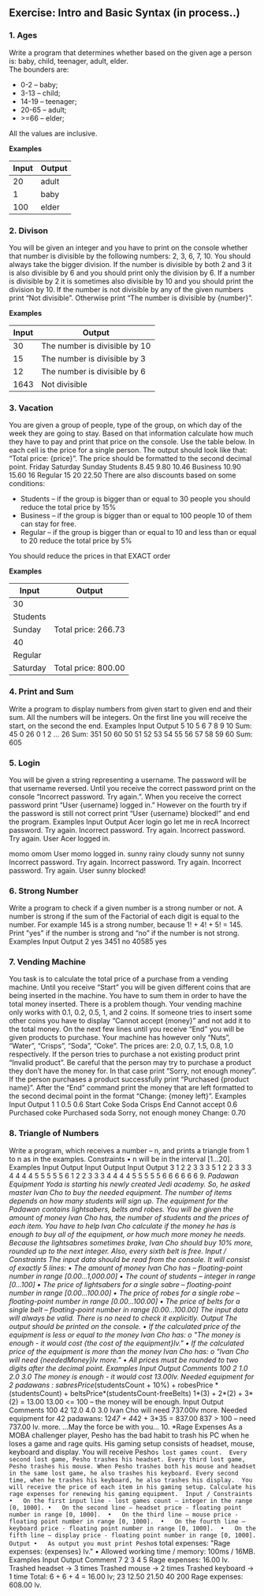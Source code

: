## Exercise: Intro and Basic Syntax (in process..)
### 1.	Ages
Write a program that determines whether based on the given age a person is: baby, child, teenager, adult, elder.  
The bounders are:  
<ul>  
<li>0-2 – baby;</li>
<li>3-13 – child;</li>
<li>14-19 – teenager;</li>
<li>20-65 – adult;</li>
<li>>=66 – elder;</li>
</ul>
All the values are inclusive.


**Examples**


|Input |Output|
|---|---|
|20|adult|
|1|baby|
|100|elder|


### 2.	Divison
  You will be given an integer and you have to print on the console whether that number is divisible by the following numbers: 2, 3, 6, 7, 10. You should always take the bigger division. If the number is divisible by both 2 and 3 it is also divisible by 6 and you should print only the division by 6. If a number is divisible by 2 it is sometimes also divisible by 10 and you should print the division by 10. If the number is not divisible by any of the given numbers print “Not divisible”. Otherwise print “The number is divisible by {number}”.
  
**Examples**

 |Input|Output|
 |---|---|
 |30|The number is divisible by 10|
 |15|The number is divisible by 3|
 |12|The number is divisible by 6|
 |1643|Not divisible|
         
### 3.	Vacation
You are given a group of people, type of the group, on which day of the week they are going to stay. Based on that information calculate how much they have to pay and print that price on the console. Use the table below. In each cell is the price for a single person. The output should look like that: “Total price: {price}”. The price should be formatted to the second decimal point.
	Friday	Saturday	Sunday
Students	8.45	9.80	10.46
Business	10.90	15.60	16
Regular	15	20	22.50
There are also discounts based on some conditions:
<ul>
<li>Students – if the group is bigger than or equal to 30 people you should reduce the total price by 15%</li>
<li>Business – if the group is bigger than or equal to  100 people 10 of them can stay for free.</li>
<li>Regular – if the group is bigger than or equal to 10 and less than or equal to 20 reduce the total price by 5%</li>
</ul>

You should reduce the prices in that EXACT order


**Examples**


|Input|Output|
|---|---|
|30|  |
|Students|  |
|Sunday|Total price: 266.73|
|40|   |
|Regular|   |
|Saturday|Total price: 800.00|


### 4.	Print and Sum
Write a program to display numbers from given start to given end and their sum. All the numbers will be integers. On the first line you will receive the start, on the second the end.
Examples
Input	Output
5
10	5 6 7 8 9 10
Sum: 45
0
26	0 1 2 … 26
Sum: 351
50
60	50 51 52 53 54 55 56 57 58 59 60
Sum: 605
### 5.	Login
You will be given a string representing a username. The password will be that username reversed. Until you receive the correct password print on the console “Incorrect password. Try again.”. When you receive the correct password print “User {username} logged in.” However on the fourth try if the password is still not correct print “User {username} blocked!” and end the program.
Examples
Input	Output
Acer
login
go
let me in
recA
	Incorrect password. Try again.
Incorrect password. Try again.
Incorrect password. Try again.
User Acer logged in.

momo
omom	User momo logged in.
sunny
rainy
cloudy
sunny
not sunny	Incorrect password. Try again.
Incorrect password. Try again.
Incorrect password. Try again.
User sunny blocked!
### 6.	Strong Number
Write a program to check if a given number is a strong number or not. A number is strong if the sum of the Factorial of each digit is equal to the number. For example 145 is a strong number, because 1! + 4! + 5! = 145. Print "yes" if the number is strong and “no” if the number is not strong.
Examples
Input	Output
2	yes
3451	no
40585	yes
### 7.	Vending Machine
You task is to calculate the total price of a purchase from a vending machine. Until you receive “Start” you will be given different coins that are being inserted in the machine. You have to sum them in order to have the total money inserted. There is a problem though. Your vending machine only works with 0.1, 0.2, 0.5, 1, and 2 coins. If someone tries to insert some other coins you have to display “Cannot accept {money}” and not add it to the total money. On the next few lines until you receive “End” you will be given products to purchase. Your machine has however only “Nuts”, “Water”, “Crisps”, “Soda”, “Coke”. The prices are: 2.0, 0.7, 1.5, 0.8, 1.0 respectively. If the person tries to purchase a not existing product print “Invalid product”. Be careful that the person may try to purchase a product they don’t have the money for. In that case print “Sorry, not enough money”. If the person purchases a product successfully print “Purchased {product name}”. After the “End” command print the money that are left formatted to the second decimal point in the format “Change: {money left}”.
Examples
Input	Output
1
1
0.5
0.6
Start
Coke
Soda
Crisps
End	Cannot accept 0.6
Purchased coke
Purchased soda
Sorry, not enough money
Change: 0.70
### 8.	Triangle of Numbers
Write a program, which receives a number – n, and prints a triangle from 1 to n as in the examples.
Constraints
•	n will be in the interval [1...20].
Examples
Input	Output		Input	Output		Input	Output
3	1
2 2 
3 3 3		5	1
2 2 
3 3 3
4 4 4 4
5 5 5 5 5		6	1
2 2 
3 3 3
4 4 4 4
5 5 5 5 5
6 6 6 6 6 6
9.	*Padawan Equipment
Yoda is starting his newly created Jedi academy. So, he asked master Ivan Cho to buy the needed equipment. The number of items depends on how many students will sign up. The equipment for the Padawan contains lightsabers, belts and robes. 
You will be given the amount of money Ivan Cho has, the number of students and the prices of each item. You have to help Ivan Cho calculate if the money he has is enough to buy all of the equipment, or how much more money he needs. 
Because the lightsabres sometimes brake, Ivan Cho should buy 10% more, rounded up to the next integer. Also, every sixth belt is free. 
Input / Constraints
The input data should be read from the console. It will consist of exactly 5 lines:
•	The amount of money Ivan Cho has – floating-point number in range [0.00…1,000.00]
•	The count of students – integer in range [0…100]
•	The price of lightsabers for a single sabre – floating-point number in range [0.00…100.00]
•	The price of robes for a single robe – floating-point number in range [0.00…100.00]
•	The price of belts for a single belt – floating-point number in range [0.00…100.00]
The input data will always be valid. There is no need to check it explicitly.
Output
The output should be printed on the console.
•	If the calculated price of the equipment is less or equal to the money Ivan Cho has:
o	"The money is enough - it would cost {the cost of the equipment}lv."
•	If the calculated price of the equipment is more than the money Ivan Cho has:
o	 "Ivan Cho will need {neededMoney}lv more."
•	All prices must be rounded to two digits after the decimal point.
Examples
Input	Output	Comments
100
2
1.0
2.0
3.0	The money is enough - it would cost 13.00lv.	Needed equipment for 2 padawans  :
sabresPrice*(studentsCount + 10%) + robesPrice * (studentsCount) + beltsPrice*(studentsCount-freeBelts) 
1*(3) + 2*(2) + 3*(2) = 13.00
13.00 <= 100 – the money will be enough.
Input	Output	Comments
100
42
12.0
4.0
3.0	Ivan Cho will need 737.00lv more.	Needed equipment for 42 padawans:
12*47 + 4*42 + 3*35 = 837.00
837 > 100 – need 737.00 lv. more.
...May the force
 be with you...
10.	*Rage Expenses
As a MOBA challenger player, Pesho has the bad habit to trash his PC when he loses a game and rage quits. His gaming setup consists of headset, mouse, keyboard and display. You will receive Pesho`s lost games count. 
Every second lost game, Pesho trashes his headset.
Every third lost game, Pesho trashes his mouse.
When Pesho trashes both his mouse and headset in the same lost game, he also trashes his keyboard.
Every second time, when he trashes his keyboard, he also trashes his display. 
You will receive the price of each item in his gaming setup. Calculate his rage expenses for renewing his gaming equipment. 
Input / Constraints
•	On the first input line - lost games count – integer in the range [0, 1000].
•	On the second line – headset price - floating point number in range [0, 1000]. 
•	On the third line – mouse price - floating point number in range [0, 1000]. 
•	On the fourth line – keyboard price - floating point number in range [0, 1000]. 
•	On the fifth line – display price - floating point number in range [0, 1000]. 
Output
•	As output you must print Pesho`s total expenses: "Rage expenses: {expenses} lv."
•	Allowed working time / memory: 100ms / 16MB.
Examples
Input	Output	Comment
7
2
3
4
5	Rage expenses: 16.00 lv.	Trashed headset -> 3 times
Trashed mouse -> 2 times
Trashed keyboard -> 1 time
Total: 6 + 6 + 4 = 16.00 lv;
23
12.50
21.50
40
200	Rage expenses: 608.00 lv.	



